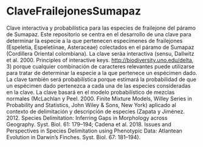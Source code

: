 # ClaveFrailejonesSumapaz
Clave interactiva y probabilística para las especies de frailejone del páramo de Sumapaz.
Este repositorio se centra en el desarrollo de una clave para determinar la especie a la que pertenecen especímenes de frailejones
(Espeletia, Espeletiinae, Asteraceae) colectados en el páramo de Sumapaz (Cordillera Oriental colombiana). La clave seráa interactiva
(sensu, Dallwitz et al. 2000. Principles of interactive keys. http://biodiversity.uno.edu/delta, 3) porque cualquier combinación de
caracteres relevantes puede utilizarse para tratar de determinar la especie a la que pertenece un espécimen dado. La clave también será
probabilística porque estimará la probabilidad de que un espécimen dado pertenezca a cada una de las especies consideradas en la clave.
La clave basará en el modelo probabilístico de mezclas normales (McLachlan y Peel. 2000. Finite Mixture Models, Willey Series in
Probability and Statistics, John Wiley & Sons, New York) aplicado al contexto de delimitación y descripción de especies (Zapata y
Jiménez. 2012. Species Delimitation: Inferring Gaps in Morphology across Geography. Syst. Biol. 61: 179–194; Cadena et al. 2018. Issues
and Perspectives in Species Delimitation using Phenotypic Data: Atlantean Evolution in Darwin’s Finches. Syst. Biol. 67: 181–194).
